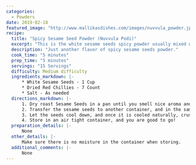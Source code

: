 ```yaml
--- 
categories: 
  - Powders
date: 2019-02-18
featured_image: "http://www.mallikasdishes.com/images/nuvvula_powder.jpg"
recipe:
  title: "Spicy Sesame Seed Powder (Nuvvula Podi)"
  excerpt: "This is the white sesame seeds spicy powder usually mixed with rice and eaten."
  description: "Just another flavor of spicy sesame seeds powder."
  cook_time: "5 minutes"
  prep_time: "5 minutes"
  servings: "15 Servings"
  difficulty: Medium difficulty
  ingredients_markdown: |-
      * White Sesame Seeds - 1 Cup
      * Dried Red Chillies - 7 Count
      * Salt - As needed
  directions_markdown: |-
      1. Dry roast Sesame Seeds in a pan until you smell nice aroma and until sesame seeds turn into brown color.
      2. Transfer the sesame seeds to another container, and in the same pan (since it is already hot), fry Red Chilies to save time.
      3. Let the seeds cool down, and once it is cooled naturally, crush it into a coarse powder using a blender.
      4. Store in an air tight container, and you are good to go!
  preparation_details: |-
      None
  other_details: |-
      Make sure there is no moisture in the container when storing.
  additional_comments: |-
      None
---
```

